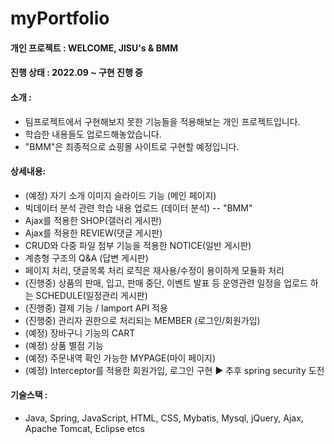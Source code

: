# myPortfolio



#### 개인 프로젝트 : WELCOME, JISU's & BMM
#### 진행 상태 : 2022.09 ~ 구현 진행 중
#### 소개 :  
- 팀프로젝트에서 구현해보지 못한 기능들을 적용해보는 개인 프로젝트입니다. 
- 학습한 내용들도 업로드해놓았습니다.
- "BMM"은 최종적으로 쇼핑몰 사이트로 구현할 예정입니다. 

#### 상세내용: 
- (예정) 자기 소개 이미지 슬라이드 기능 (메인 페이지)
- 빅데이터 분석 관련 학습 내용 업로드 (데이터 분석)
-- "BMM"
- Ajax를 적용한 SHOP(갤러리 게시판)
- Ajax를 적용한 REVIEW(댓글 게시판)
- CRUD와 다중 파일 첨부 기능을 적용한 NOTICE(일반 게시판)
- 계층형 구조의 Q&A (답변 게시판)
- 페이지 처리, 댓글목록 처리 로직은 재사용/수정이 용이하게 모듈화 처리
- (진행중) 상품의 판매, 입고, 판매 중단, 이벤트 발표 등 운영관련 일정을 업로드 하는 SCHEDULE(일정관리 게시판)
- (진행중) 결제 기능 / Iamport API 적용 
- (진행중) 관리자 권한으로 처리되는 MEMBER (로그인/회원가입)
- (예정) 장바구니 기능의 CART
- (예정) 상품 별점 기능
- (예정) 주문내역 확인 가능한 MYPAGE(마이 페이지) 
- (예정) Interceptor를 적용한 회원가입, 로그인 구현 ▶ 추후 spring security 도전


#### 기술스택 : 
- Java, Spring, JavaScript, HTML, CSS, Mybatis, Mysql, jQuery, Ajax, Apache Tomcat, Eclipse etcs
